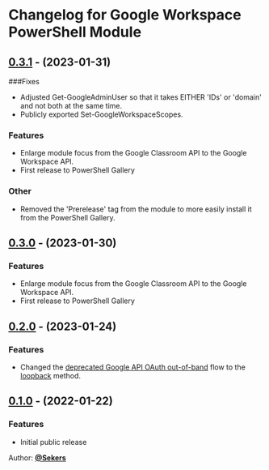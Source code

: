 # Changelog for Google Workspace PowerShell Module

## [0.3.1](https://github.com/Sekers/GoogleWorkspace/tree/0.3.1) - (2023-01-31)

###Fixes

- Adjusted Get-GoogleAdminUser so that it takes EITHER 'IDs' or 'domain' and not both at the same time.
- Publicly exported Set-GoogleWorkspaceScopes.

### Features

- Enlarge module focus from the Google Classroom API to the Google Workspace API.
- First release to PowerShell Gallery

### Other

- Removed the 'Prerelease' tag from the module to more easily install it from the PowerShell Gallery.

## [0.3.0](https://github.com/Sekers/GoogleWorkspace/tree/0.3.0) - (2023-01-30)

### Features

- Enlarge module focus from the Google Classroom API to the Google Workspace API.
- First release to PowerShell Gallery

## [0.2.0](https://github.com/Sekers/GoogleWorkspace/tree/0.2.0) - (2023-01-24)

### Features

- Changed the [deprecated Google API OAuth out-of-band](https://developers.googleblog.com/2022/02/making-oauth-flows-safer.html) flow to the [loopback](https://developers.google.com/identity/protocols/oauth2/native-app#redirect-uri_loopback) method.

## [0.1.0](https://github.com/Sekers/GoogleWorkspace/tree/0.1.0) - (2022-01-22)

### Features

- Initial public release

Author: [**@Sekers**](https://github.com/Sekers)

